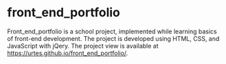 # front_end_portfolio
Front_end_portfolio is a school project, implemented while learning basics of front-end development.
The project is developed using HTML, CSS, and JavaScript with jQery.
The project view is available at https://urtes.github.io/front_end_portfolio/.
